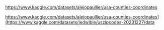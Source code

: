 https://www.kaggle.com/datasets/alejopaullier/usa-counties-coordinates


https://www.kaggle.com/datasets/alejopaullier/usa-counties-coordinates](https://www.kaggle.com/datasets/jedwible/uszipcodes-20231227/data
